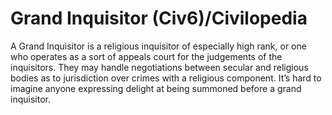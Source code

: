# Grand Inquisitor (Civ6)/Civilopedia

A Grand Inquisitor is a religious inquisitor of especially high rank, or one who operates as a sort of appeals court for the judgements of the inquisitors. They may handle negotiations between secular and religious bodies as to jurisdiction over crimes with a religious component. It’s hard to imagine anyone expressing delight at being summoned before a grand inquisitor.